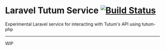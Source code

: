 # Laravel Tutum Service [![Build Status](https://travis-ci.org/eduard44/laravel-tutum.svg)](https://travis-ci.org/eduard44/laravel-tutum)

Experimental Laravel service for interacting with Tutum's API using tutum-php

---

WIP
